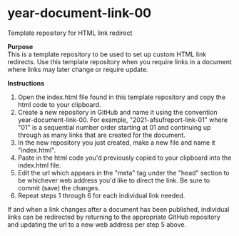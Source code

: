 # year-document-link-00
Template repository for HTML link redirect

<b>Purpose</b>
<br>
This is a template repository to be used to set up custom HTML link redirects. Use this template repository when you require links in a document where links may later change or require update.

<b>Instructions</b>
1. Open the index.html file found in this template repository and copy the html code to your clipboard.
2. Create a new repository in GitHub and name it using the convention year-document-link-00. For example, "2021-afsufreport-link-01" where "01" is a sequential number order starting at 01 and continuing up through as many links that are created for the document.
3. In the new repository you just created, make a new file and name it "index.html".
4. Paste in the html code you'd previously copied to your clipboard into the index.html file.
5. Edit the url which appears in the "meta" tag under the "head" section to be whichever web address you'd like to direct the link. Be sure to commit (save) the changes.
6. Repeat steps 1 through 6 for each individual link needed.

If and when a link changes after a document has been published, individual links can be redirected by returning to the appropriate GitHub repository and updating the url to a new web address per step 5 above.
